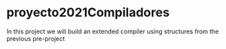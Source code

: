 # proyecto2021Compiladores
In this project we will build an extended compiler using structures from the previous pre-project
